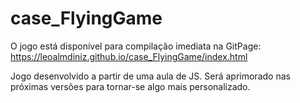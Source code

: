 # case_FlyingGame
O jogo está disponível para compilação imediata na GitPage:
https://leoalmdiniz.github.io/case_FlyingGame/index.html


Jogo desenvolvido a partir de uma aula de JS.
Será aprimorado nas próximas versões para tornar-se algo mais personalizado.
